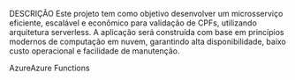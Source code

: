 DESCRIÇÃO
Este projeto tem como objetivo desenvolver um microsserviço eficiente, escalável e econômico para validação de CPFs, utilizando arquitetura serverless. A aplicação será construída com base em princípios modernos de computação em nuvem, garantindo alta disponibilidade, baixo custo operacional e facilidade de manutenção.

AzureAzure Functions

